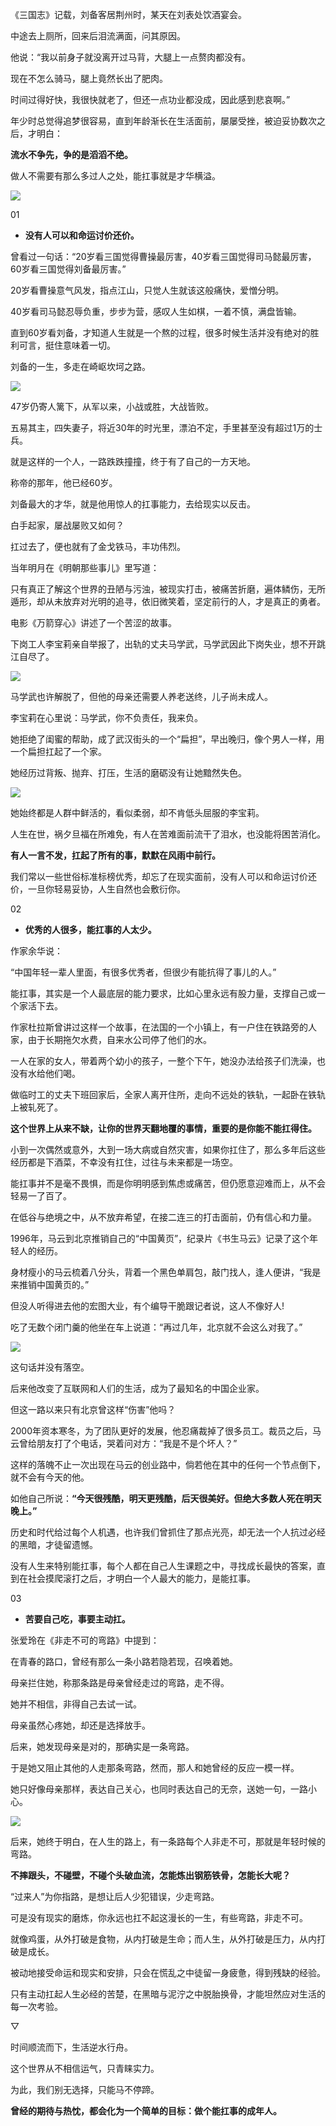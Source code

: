 《三国志》记载，刘备客居荆州时，某天在刘表处饮酒宴会。

中途去上厕所，回来后泪流满面，问其原因。

他说：“我以前身子就没离开过马背，大腿上一点赘肉都没有。

现在不怎么骑马，腿上竟然长出了肥肉。

时间过得好快，我很快就老了，但还一点功业都没成，因此感到悲哀啊。”

年少时总觉得追梦很容易，直到年龄渐长在生活面前，屡屡受挫，被迫妥协数次之后，才明白：

**流水不争先，争的是滔滔不绝。**

做人不需要有那么多过人之处，能扛事就是才华横溢。

![](https://mmbiz.qpic.cn/mmbiz_gif/mzlgcfPUhtbcy7dho8HibdBmFvrj2K26Y3g0V0Sm0FiaPXiceASeKwOJiah0nYB5FCwK3ibZZEVefNLiabm8ShsP5a8g/640?wx_fmt=gif&tp=webp&wxfrom=5&wx_lazy=1)

  


01

* **没有人可以和命运讨价还价。**
 

曾看过一句话：“20岁看三国觉得曹操最厉害，40岁看三国觉得司马懿最厉害，60岁看三国觉得刘备最厉害。” 

20岁看曹操意气风发，指点江山，只觉人生就该这般痛快，爱憎分明。 

40岁看司马懿忍辱负重，步步为营，感叹人生如棋，一着不慎，满盘皆输。 

直到60岁看刘备，才知道人生就是一个熬的过程，很多时候生活并没有绝对的胜利可言，挺住意味着一切。 

刘备的一生，多走在崎岖坎坷之路。 

![](https://mmbiz.qpic.cn/mmbiz_jpg/SL01kv8vjY3MoNUjnibm9LiaqpGx9gpbJGGNSKAmKianwc7ffekmZULUkWS6GURJU4umF3ghicUeeY5GRvPKLSiaZicg/640?wx_fmt=jpeg&tp=webp&wxfrom=5&wx_lazy=1&wx_co=1)

47岁仍寄人篱下，从军以来，小战或胜，大战皆败。 

五易其主，四失妻子，将近30年的时光里，漂泊不定，手里甚至没有超过1万的士兵。 

就是这样的一个人，一路跌跌撞撞，终于有了自己的一方天地。 

称帝的那年，他已经60岁。 

刘备最大的才华，就是他用惊人的扛事能力，去给现实以反击。 

白手起家，屡战屡败又如何？ 

扛过去了，便也就有了金戈铁马，丰功伟烈。 

当年明月在《明朝那些事儿》里写道：

只有真正了解这个世界的丑陋与污浊，被现实打击，被痛苦折磨，遍体鳞伤，无所遁形，却从未放弃对光明的追寻，依旧微笑着，坚定前行的人，才是真正的勇者。

电影《万箭穿心》讲述了一个苦涩的故事。

下岗工人李宝莉亲自举报了，出轨的丈夫马学武，马学武因此下岗失业，想不开跳江自尽了。

![](https://mmbiz.qpic.cn/mmbiz_jpg/mzlgcfPUhtatPHkufN09yXwy91UK1wWZBB7S1jhIibcHdvgfcQdep4nXdjQU5DzxtWnl8fHNwDWUelNwMshyEVw/640?wx_fmt=jpeg&tp=webp&wxfrom=5&wx_lazy=1&wx_co=1)

马学武也许解脱了，但他的母亲还需要人养老送终，儿子尚未成人。 

李宝莉在心里说：马学武，你不负责任，我来负。

她拒绝了闺蜜的帮助，成了武汉街头的一个“扁担”，早出晚归，像个男人一样，用一个扁担扛起了一个家。 

她经历过背叛、抛弃、打压，生活的磨砺没有让她黯然失色。

![](https://mmbiz.qpic.cn/mmbiz_jpg/mzlgcfPUhtatPHkufN09yXwy91UK1wWZOZgMiaicRTRp1xIxwnZLMsDiadMWO6vHw1D0icWgA3kRvzc946AyuwgUpg/640?wx_fmt=jpeg&tp=webp&wxfrom=5&wx_lazy=1&wx_co=1)

她始终都是人群中鲜活的，看似柔弱，却不肯低头屈服的李宝莉。

人生在世，祸夕旦福在所难免，有人在苦难面前流干了泪水，也没能将困苦消化。

**有人一言不发，扛起了所有的事，默默在风雨中前行。**

我们常以一些世俗标准标榜优秀，却忘了在现实面前，没有人可以和命运讨价还价，一旦你轻易妥协，人生自然也会敷衍你。

  


02

* **优秀的人很多，能扛事的人太少。**
 

作家余华说：

“中国年轻一辈人里面，有很多优秀者，但很少有能抗得了事儿的人。”

能扛事，其实是一个人最底层的能力要求，比如心里永远有股力量，支撑自己或一个家活下去。

作家杜拉斯曾讲过这样一个故事，在法国的一个小镇上，有一户住在铁路旁的人家，由于长期拖欠水费，自来水公司停了他们的水。

一人在家的女人，带着两个幼小的孩子，一整个下午，她没办法给孩子们洗澡，也没有水给他们喝。

做临时工的丈夫下班回家后，全家人离开住所，走向不远处的铁轨，一起卧在铁轨上被轧死了。

**这个世界上从来不缺，让你的世界天翻地覆的事情，重要的是你能不能扛得住。**

小到一次偶然或意外，大到一场大病或自然灾害，如果你扛住了，那么多年后这些经历都是下酒菜，不幸没有扛住，过往与未来都是一场空。

能扛事并不是毫不畏惧，而是你明明感到焦虑或痛苦，但仍愿意迎难而上，从不会轻易一了百了。

在低谷与绝境之中，从不放弃希望，在接二连三的打击面前，仍有信心和力量。

1996年，马云到北京推销自己的“中国黄页”，纪录片《书生马云》记录了这个年轻人的经历。

身材瘦小的马云梳着八分头，背着一个黑色单肩包，敲门找人，逢人便讲，“我是来推销中国黄页的。”

但没人听得进去他的宏图大业，有个编导干脆跟记者说，这人不像好人!

吃了无数个闭门羹的他坐在车上说道：“再过几年，北京就不会这么对我了。”

![](https://mmbiz.qpic.cn/mmbiz_jpg/mzlgcfPUhtatPHkufN09yXwy91UK1wWZ6FiaYzCOVxXAuMSxpSiaY5grMFGMhJqicmUfWRFTSH9VhsdwjFyffR1NA/640?wx_fmt=jpeg&tp=webp&wxfrom=5&wx_lazy=1&wx_co=1)

这句话并没有落空。

后来他改变了互联网和人们的生活，成为了最知名的中国企业家。

但这一路以来只有北京曾这样“伤害”他吗？

2000年资本寒冬，为了团队更好的发展，他忍痛裁掉了很多员工。裁员之后，马云曾给朋友打了个电话，哭着问对方：“我是不是个坏人？”

这样的落魄不止一次出现在马云的创业路中，倘若他在其中的任何一个节点倒下，就不会有今天的他。

如他自己所说：**“今天很残酷，明天更残酷，后天很美好。但绝大多数人死在明天晚上。”**

历史和时代给过每个人机遇，也许我们曾抓住了那点光亮，却无法一个人抗过必经的黑暗，才徒留遗憾。

没有人生来特别能扛事，每个人都在自己人生课题之中，寻找成长最快的答案，直到在社会摸爬滚打之后，才明白一个人最大的能力，是能扛事。

  


03

* **苦要自己吃，事要主动扛。**
 

张爱玲在《非走不可的弯路》中提到：

在青春的路口，曾经有那么一条小路若隐若现，召唤着她。

母亲拦住她，称那条路是母亲曾经走过的弯路，走不得。

她并不相信，非得自己去试一试。

母亲虽然心疼她，却还是选择放手。

后来，她发现母亲是对的，那确实是一条弯路。

于是她又阻止其他的人走那条弯路，然而，那人和她曾经的反应一模一样。

她只好像母亲那样，表达自己关心，也同时表达自己的无奈，送她一句，一路小心。

![](https://mmbiz.qpic.cn/mmbiz_jpg/mzlgcfPUhtawsiazHy4ntE0AHBDsVtSofOucS0XT5qgBADQlFeAqU9Yboic662C0H8FAVA7trJ5AvRibUBGjhsbOw/640?wx_fmt=jpeg&tp=webp&wxfrom=5&wx_lazy=1&wx_co=1)

后来，她终于明白，在人生的路上，有一条路每个人非走不可，那就是年轻时候的弯路。

**不摔跟头，不碰壁，不碰个头破血流，怎能炼出钢筋铁骨，怎能长大呢？**

“过来人”为你指路，是想让后人少犯错误，少走弯路。

可是没有现实的磨炼，你永远也扛不起这漫长的一生，有些弯路，非走不可。

就像鸡蛋，从外打破是食物，从内打破是生命；而人生，从外打破是压力，从内打破是成长。

被动地接受命运和现实和安排，只会在慌乱之中徒留一身疲惫，得到残缺的经验。

只有主动扛起人生必经的苦楚，在黑暗与泥泞之中脱胎换骨，才能坦然应对生活的每一次考验。

▽

时间顺流而下，生活逆水行舟。

这个世界从不相信运气，只青睐实力。

为此，我们别无选择，只能马不停蹄。

**曾经的期待与热忱，都会化为一个简单的目标：做个能扛事的成年人。**

